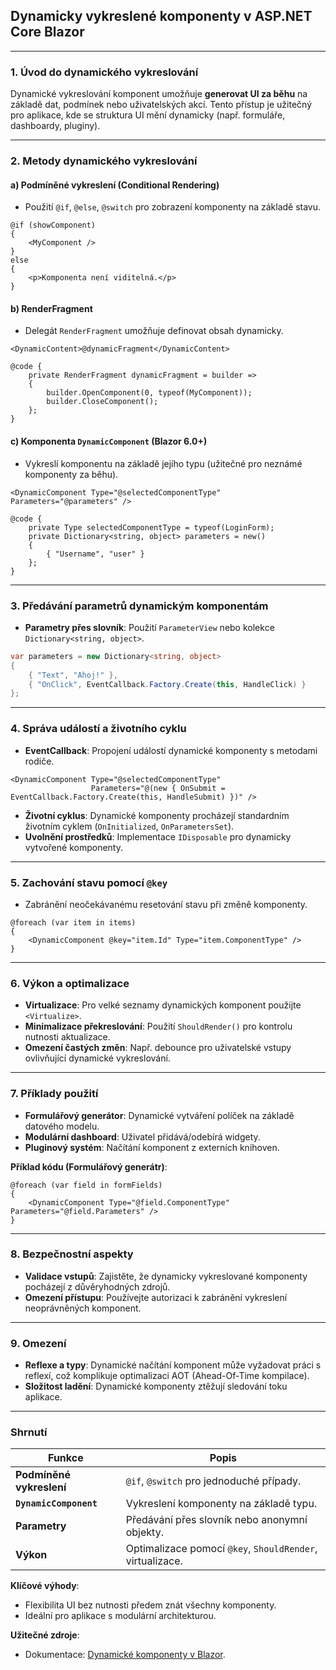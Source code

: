
## **Dynamicky vykreslené komponenty v ASP.NET Core Blazor**

---

### **1. Úvod do dynamického vykreslování**  

Dynamické vykreslování komponent umožňuje **generovat UI za běhu** na základě dat, podmínek nebo uživatelských akcí. Tento přístup je užitečný pro aplikace, kde se struktura UI mění dynamicky (např. formuláře, dashboardy, pluginy).

---

### **2. Metody dynamického vykreslování**  

#### **a) Podmíněné vykreslení (Conditional Rendering)** 

- Použití `@if`, `@else`, `@switch` pro zobrazení komponenty na základě stavu.  
```razor  
@if (showComponent)  
{  
    <MyComponent />  
}  
else  
{  
    <p>Komponenta není viditelná.</p>  
}  
```

#### **b) RenderFragment**  

- Delegát `RenderFragment` umožňuje definovat obsah dynamicky.  
```razor  
<DynamicContent>@dynamicFragment</DynamicContent>  

@code {  
    private RenderFragment dynamicFragment = builder =>  
    {  
        builder.OpenComponent(0, typeof(MyComponent));  
        builder.CloseComponent();  
    };  
}  
```

#### **c) Komponenta `DynamicComponent` (Blazor 6.0+)**  

- Vykreslí komponentu na základě jejího typu (užitečné pro neznámé komponenty za běhu).  
```razor  
<DynamicComponent Type="@selectedComponentType" Parameters="@parameters" />  

@code {  
    private Type selectedComponentType = typeof(LoginForm);  
    private Dictionary<string, object> parameters = new()  
    {  
        { "Username", "user" }  
    };  
}  
```

---

### **3. Předávání parametrů dynamickým komponentám** 

- **Parametry přes slovník**: Použití `ParameterView` nebo kolekce `Dictionary<string, object>`.  
```csharp  
var parameters = new Dictionary<string, object>  
{  
    { "Text", "Ahoj!" },  
    { "OnClick", EventCallback.Factory.Create(this, HandleClick) }  
};  
```

---

### **4. Správa událostí a životního cyklu**  

- **EventCallback**: Propojení událostí dynamické komponenty s metodami rodiče.  
```razor  
<DynamicComponent Type="@selectedComponentType"  
                  Parameters="@(new { OnSubmit = EventCallback.Factory.Create(this, HandleSubmit) })" />  
```

- **Životní cyklus**: Dynamické komponenty procházejí standardním životním cyklem (`OnInitialized`, `OnParametersSet`).  
- **Uvolnění prostředků**: Implementace `IDisposable` pro dynamicky vytvořené komponenty.

---

### **5. Zachování stavu pomocí `@key`** 

- Zabránění neočekávanému resetování stavu při změně komponenty.  
```razor  
@foreach (var item in items)  
{  
    <DynamicComponent @key="item.Id" Type="item.ComponentType" />  
}  
```

---

### **6. Výkon a optimalizace** 

- **Virtualizace**: Pro velké seznamy dynamických komponent použijte `<Virtualize>`.  
- **Minimalizace překreslování**: Použití `ShouldRender()` pro kontrolu nutnosti aktualizace.  
- **Omezení častých změn**: Např. debounce pro uživatelské vstupy ovlivňující dynamické vykreslování.

---

### **7. Příklady použití**  

- **Formulářový generátor**: Dynamické vytváření políček na základě datového modelu.  
- **Modulární dashboard**: Uživatel přidává/odebírá widgety.  
- **Pluginový systém**: Načítání komponent z externích knihoven.  

**Příklad kódu (Formulářový generátr)**:  
```razor  
@foreach (var field in formFields)  
{  
    <DynamicComponent Type="@field.ComponentType" Parameters="@field.Parameters" />  
}  
```

---

### **8. Bezpečnostní aspekty**  

- **Validace vstupů**: Zajistěte, že dynamicky vykreslované komponenty pocházejí z důvěryhodných zdrojů.  
- **Omezení přístupu**: Používejte autorizaci k zabránění vykreslení neoprávněných komponent.

---

### **9. Omezení** 

- **Reflexe a typy**: Dynamické načítání komponent může vyžadovat práci s reflexí, což komplikuje optimalizaci AOT (Ahead-Of-Time kompilace).  
- **Složitost ladění**: Dynamické komponenty ztěžují sledování toku aplikace.

---

### **Shrnutí**  

| **Funkce**               | **Popis**                                                                 |  
|--------------------------|---------------------------------------------------------------------------|  
| **Podmíněné vykreslení** | `@if`, `@switch` pro jednoduché případy.                                  |  
| **`DynamicComponent`**   | Vykreslení komponenty na základě typu.                                    |  
| **Parametry**             | Předávání přes slovník nebo anonymní objekty.                             |  
| **Výkon**                | Optimalizace pomocí `@key`, `ShouldRender`, virtualizace.                |  

**Klíčové výhody**:  
- Flexibilita UI bez nutnosti předem znát všechny komponenty.  
- Ideální pro aplikace s modulární architekturou.  

**Užitečné zdroje**:  
- Dokumentace: [Dynamické komponenty v Blazor](https://learn.microsoft.com/cs-cz/aspnet/core/blazor/components/dynamiccomponent).  
